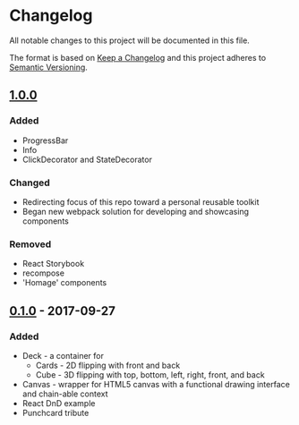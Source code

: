 # Changelog
All notable changes to this project will be documented in this file.

The format is based on [Keep a Changelog](http://keepachangelog.com/en/1.0.0/) and this project adheres to [Semantic Versioning](http://semver.org/spec/v2.0.0.html).


## [1.0.0]
### Added
* ProgressBar
* Info
* ClickDecorator and StateDecorator
### Changed
* Redirecting focus of this repo toward a personal reusable toolkit
* Began new webpack solution for developing and showcasing components
### Removed
* React Storybook
* recompose
* 'Homage' components

[comment]: # (## [version] - date)
[comment]: # (### Added)
[comment]: # (for new features)
[comment]: # (### Changed)
[comment]: # (for changes to existing functionality)
[comment]: # (### Deprecated)
[comment]: # (soon-to-be removed features)
[comment]: # (### Removed)
[comment]: # (for features)
[comment]: # (### Fixed)
[comment]: # (for any bugs)
[comment]: # (### Security)
[comment]: # (in case of vulnerabilities)

## [0.1.0] - 2017-09-27
### Added
* Deck - a container for
  * Cards - 2D flipping with front and back
  * Cube - 3D flipping with top, bottom, left, right, front, and back
* Canvas - wrapper for HTML5 canvas with a functional drawing interface and chain-able context
* React DnD example
* Punchcard tribute

[1.0.0]: https://github.com/rkichenama/components/compare/0.1.0...1.0.0
[0.1.0]: https://github.com/rkichenama/components/compare/0.0.1...0.1.0
